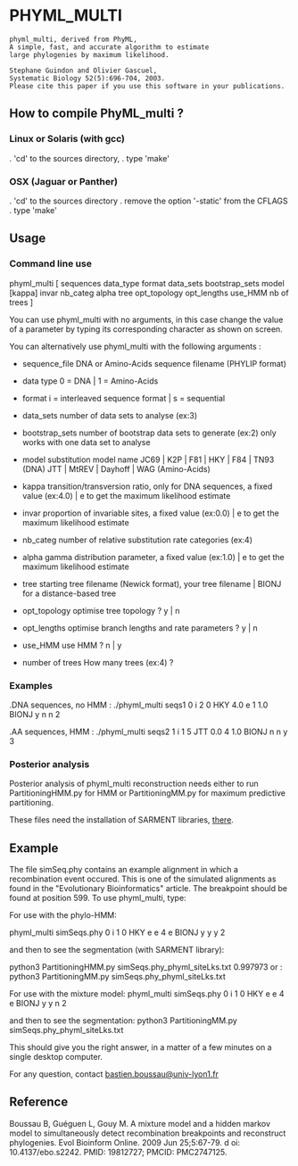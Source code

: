 # PHYML_MULTI

	phyml_multi, derived from PhyML,
 	A simple, fast, and accurate algorithm to estimate
 	large phylogenies by maximum likelihood.
 
 	Stephane Guindon and Olivier Gascuel,
 	Systematic Biology 52(5):696-704, 2003.
 	Please cite this paper if you use this software in your publications.

## How to compile PhyML_multi ?


### Linux or Solaris (with gcc)

. 'cd' to the sources directory,
. type 'make'

### OSX (Jaguar or Panther)

. 'cd' to the sources directory
. remove the option '-static' from the CFLAGS
. type 'make'


## Usage
 
### Command line use

 phyml_multi [ sequences data_type format data_sets bootstrap_sets model [kappa] invar nb_categ alpha tree opt_topology opt_lengths use_HMM nb of trees ]
 
 You can use phyml_multi with no arguments, in this case change the value of
 a parameter by typing its corresponding character as shown on screen.

 You can alternatively use phyml_multi with the following arguments :
 
- sequence_file	DNA or Amino-Acids sequence filename (PHYLIP format)
 
- data type	0 = DNA | 1 = Amino-Acids
 
- format		i = interleaved sequence format | s = sequential

- data_sets	number of data sets to analyse (ex:3)
 
- bootstrap_sets	number of bootstrap data sets to generate (ex:2)
 			only works with one data set to analyse
 
- model		substitution model name
 			JC69 | K2P | F81 | HKY | F84 | TN93 (DNA)
 			JTT | MtREV | Dayhoff | WAG (Amino-Acids)
 
- kappa		transition/transversion ratio, only for DNA sequences,
 			a fixed value (ex:4.0) | e to get the maximum likelihood estimate

- invar		proportion of invariable sites,
 			a fixed value (ex:0.0) | e to get the maximum likelihood estimate
 
- nb_categ	number of relative substitution rate categories (ex:4)
 
- alpha		gamma distribution parameter,
 			a fixed value (ex:1.0) | e to get the maximum likelihood estimate

- tree		starting tree filename (Newick format),
 			your tree filename | BIONJ for a distance-based tree
 
- opt_topology	optimise tree topology ? y | n
 
- opt_lengths	optimise branch lengths and rate parameters ? y | n
 
- use_HMM		use HMM ? n | y
 
- number of trees		How many trees (ex:4) ? 
 
### Examples
 
.DNA sequences, no HMM :   ./phyml_multi seqs1 0 i 2 0 HKY 4.0 e 1 1.0 BIONJ y n n 2
 
.AA sequences, HMM :    ./phyml_multi seqs2 1 i 1 5 JTT 0.0 4 1.0 BIONJ n n y 3
 

### Posterior analysis
Posterior analysis of phyml_multi reconstruction needs either to run
PartitioningHMM.py for HMM or PartitioningMM.py for maximum
predictive partitioning.

These files need the installation of SARMENT libraries,
[there](https://github.com/lgueguen/SARMENT).



## Example

The file simSeq.phy contains an example alignment in which a recombination event occured. This is one of the simulated alignments as found in the 
"Evolutionary Bioinformatics" article. The breakpoint should be found at position 599.
To use phyml_multi, type: 

For use with the phylo-HMM: 

phyml_multi simSeqs.phy 0 i 1 0 HKY e e 4 e BIONJ y y y 2


and then to see the segmentation (with SARMENT library):

python3 PartitioningHMM.py simSeqs.phy_phyml_siteLks.txt 0.997973
or : 
python3 PartitioningMM.py simSeqs.phy_phyml_siteLks.txt 


For use with the mixture model: 
phyml_multi simSeqs.phy 0 i 1 0 HKY e e 4 e BIONJ y y n 2

and then to see the segmentation:
python3 PartitioningMM.py simSeqs.phy_phyml_siteLks.txt


This should give you the right answer, in a matter of a few minutes on a single desktop computer.

For any question, contact bastien.boussau@univ-lyon1.fr

## Reference

Boussau B, Guéguen L, Gouy M. A mixture model and a hidden markov
model to simultaneously detect recombination breakpoints and
reconstruct phylogenies. Evol Bioinform Online. 2009 Jun 25;5:67-79.
d    oi: 10.4137/ebo.s2242. PMID: 19812727; PMCID: PMC2747125.

